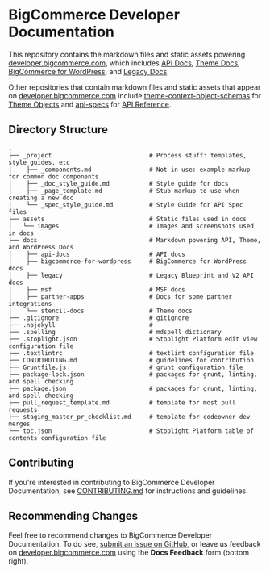 # BigCommerce Developer Documentation

This repository contains the markdown files and static assets powering [developer.bigcommerce.com](https://developer.bigcommerce.com/), which includes [API Docs](https://developer.bigcommerce.com/docs), [Theme Docs](https://developer.bigcommerce.com/stencil-docs), [BigCommerce for WordPress](https://developer.bigcommerce.com/bigcommerce-for-wordpress), and [Legacy Docs](https://developer.bigcommerce.com/legacy).

Other repositories that contain markdown files and static assets that appear on [developer.bigcommerce.com](https://developer.bigcommerce.com/) include [theme-context-object-schemas](https://github.com/bigcommerce/theme-context-object-schemas/) for [Theme Objects](https://developer.bigcommerce.com/theme-objects) and [api-specs](https://github.com/bigcommerce/api-specs) for [API Reference](https://developer.bigcommerce.com/api-reference).

## Directory Structure

```shell
.
├── _project                           # Process stuff: templates, style guides, etc
│    ├── _components.md                # Not in use: example markup for common doc components
│    ├── _doc_style_guide.md           # Style guide for docs
│    ├── _page_template.md             # Stub markup to use when creating a new doc
│    └── _spec_style_guide.md          # Style Guide for API Spec files
├── assets                             # Static files used in docs
│   └── images                         # Images and screenshots used in docs
├── docs                               # Markdown powering API, Theme, and WordPress Docs
│    ├── api-docs                      # API docs
│    ├── bigcommerce-for-wordpress     # BigCommerce for WordPress docs
│    ├── legacy                        # Legacy Blueprint and V2 API docs
│    ├── msf                           # MSF docs
│    ├── partner-apps                  # Docs for some partner integrations
│    └── stencil-docs                  # Theme docs
├── .gitignore                         # gitignore
├── .nojekyll                          # 
├── .spelling                          # mdspell dictionary
├── .stoplight.json                    # Stoplight Platform edit view configuration file
├── .textlintrc                        # textlint configuration file
├── CONTRIBUTING.md                    # guidelines for contribution
├── Gruntfile.js                       # grunt configuration file
├── package-lock.json                  # packages for grunt, linting, and spell checking
├── package.json                       # packages for grunt, linting, and spell checking
├── pull_request_template.md           # template for most pull requests
├── staging_master_pr_checklist.md     # template for codeowner dev merges
└── toc.json                           # Stoplight Platform table of contents configuration file 
```

## Contributing
If you're interested in contributing to BigCommerce Developer Documentation, see [CONTRIBUTING.md](CONTRIBUTING.md) for instructions and guidelines.

## Recommending Changes
Feel free to recommend changes to BigCommerce Developer Documentation. To do see, [submit an issue on GitHub](https://github.com/bigcommerce/dev-docs/issues), or leave us feedback on [developer.bigcommerce.com](https://developer.bigcommerce.com/api-docs) using the **Docs Feedback** form (bottom right).

